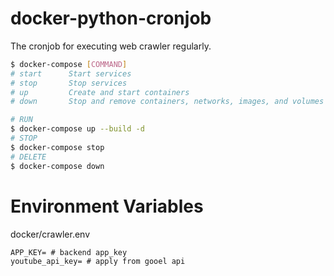 # docker-python-cronjob

The cronjob for executing web crawler regularly.

```bash
$ docker-compose [COMMAND]
# start      Start services
# stop       Stop services
# up         Create and start containers
# down       Stop and remove containers, networks, images, and volumes

# RUN
$ docker-compose up --build -d
# STOP
$ docker-compose stop
# DELETE
$ docker-compose down
```

# Environment Variables

docker/crawler.env
```
APP_KEY= # backend app_key
youtube_api_key= # apply from gooel api
```
